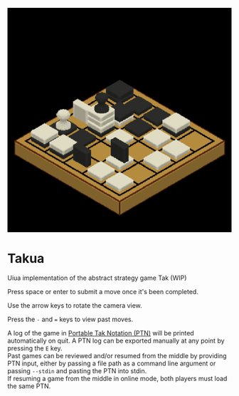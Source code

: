 ![Screenshot of the game](screenshot.png)

# Takua
Uiua implementation of the abstract strategy game Tak (WIP)

Press space or enter to submit a move once it's been completed.

Use the arrow keys to rotate the camera view.

Press the `-` and `=` keys to view past moves.

A log of the game in [Portable Tak Notation (PTN)](https://ustak.org/portable-tak-notation) will be printed automatically on quit. A PTN log can be exported manually at any point by pressing the `E` key.  
Past games can be reviewed and/or resumed from the middle by providing PTN input, either by passing a file path as a command line argument or passing `--stdin` and pasting the PTN into stdin.  
If resuming a game from the middle in online mode, both players must load the same PTN.
